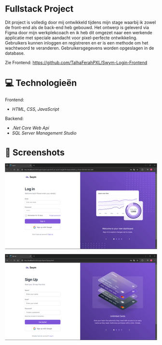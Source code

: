# Fullstack Project 

Dit project is volledig door mij ontwikkeld tijdens mijn stage waarbij ik zowel de front-end als de back-end heb gebouwd. Het ontwerp is geleverd via Figma door mijn werkplekcoach en ik heb dit omgezet naar een werkende applicatie met speciale aandacht voor pixel-perfecte ontwikkeling. Gebruikers kunnen inloggen en registreren en er is een methode om het wachtwoord te veranderen. 
Gebruikersgegevens worden opgeslagen in de database.

Zie Frontend: https://github.com/TalhaFerahPXL/Swym-Login-Frontend

# 💻 Technologieën

Frontend: 
* *HTML, CSS, JavaScript*

Backend:
 * *.Net Core Web Api*
 * *SQL Server Management Studio*


# 📸 Screenshots
<p align="center"><img src="Login.png" width="800"></p>
<p align="center"><img src="Register.png" width="800"></p>
